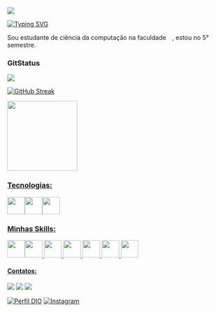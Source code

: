 <img src="https://64.media.tumblr.com/61b42677879a0be38fb2779459b0f456/tumblr_nzv60uVwxB1uo5tbio1_1280.gif"/>


[![Typing SVG](https://readme-typing-svg.demolab.com?font=Fira+Code&pause=1000&color=873FF7&width=435&lines=%F0%9F%92%96+Oiii%2C+tudo+b%C3%A3o%3F;Me+chamo+Bruna+Marcelle)](https://git.io/typing-svg)

Sou estudante de ciência da computação na faculdade <img width="10" height="10" src="https://theme.zdassets.com/theme_assets/147534/cf3e550bb9f168d26d91ee0ed5dc8e11e62dc74d.png"/>, estou no 5° semestre. 

### GitStatus
<img align="center" src="https://github-readme-activity-graph.vercel.app/graph?username=BrubsMarcelle&theme=tokyo-night&hide_border=true&show_icons=true&custom_title=Grafico%20de%20Contribuicao" />

[![GitHub Streak](https://streak-stats.demolab.com?user=BrubsMarcelle&theme=bear&background=000&&dates=FFF&locale=pt_BR&date_format=n%2Fj%5B%2FY%5D&mode=weekly&exclude_days=Sun%2CSat)](https://git.io/streak-stats)

<div align="start">
  <a href="https://github.com/BrubsMarcelle">
  <img height="160rem" src="https://github-readme-stats.vercel.app/api?username=BrubsMarcelle&show_icons=true&theme=tokyonight&include_all_commits=false&count_private=true"/>
</div>


### Tecnologias:
<img src="https://cdn.jsdelivr.net/gh/devicons/devicon/icons/figma/figma-original.svg" width="40" height="40"/><img src="https://cdn.jsdelivr.net/gh/devicons/devicon/icons/windows8/windows8-original.svg" width="40" height="40"/><img src="https://cdn.jsdelivr.net/gh/devicons/devicon/icons/git/git-plain.svg" width="40"
height="40"/>

### Minhas Skills:
<img src="https://cdn.jsdelivr.net/gh/devicons/devicon/icons/html5/html5-plain.svg" width="40" height="40"/><img src="https://cdn.jsdelivr.net/gh/devicons/devicon/icons/css3/css3-plain.svg" width="40" height="40"/>
<img src="https://cdn.jsdelivr.net/gh/devicons/devicon/icons/react/react-original.svg" width="40" height="40"/>
<img height="40" width="40" src="https://logospng.org/download/bootstrap/bootstrap-256.png">
<img src="https://cdn.jsdelivr.net/gh/devicons/devicon/icons/typescript/typescript-original.svg" width="40" height="40"/>
<img heigth="30" width="40" src="https://cdn.jsdelivr.net/gh/devicons/devicon/icons/csharp/csharp-original.svg" />
<img height="40" width="40" src="https://adrianwilczynski.gallerycdn.vsassets.io/extensions/adrianwilczynski/asp-net-core-snippet-pack/1.51.0/1586892181474/Microsoft.VisualStudio.Services.Icons.Default">


#### Contatos:

<div>
<a href = "mailto:brubsmarcelle2022@gmail.com"><img src="https://img.shields.io/badge/Gmail-D14836?style=for-the-badge&logo=gmail&logoColor=white" target="_blank"></a>
<a href="https://www.linkedin.com/in/bruna-marcelle-gregorio-silva-900b72224/" target="_blank"><img src="https://img.shields.io/badge/-LinkedIn-%230077B5?style=for-the-badge&logo=linkedin&logoColor=white"></a>
<a href="https://www.instagram.com/codesenjuuh/" target="_blank"><img src="https://img.shields.io/badge/-Instagram-%23E4405F?style=for-the-badge&logo=instagram&logoColor=white"></a>
</div>

[![Perfil DIO](https://img.shields.io/badge/-Meu%20Perfil%20na%20DIO-30A3DC?style=for-the-badge)](https://web.dio.me/users/brubsmarcelle06)
[![Instagram](https://img.shields.io/badge/GitHub-000?style=for-the-badge&logo=github)](https://github.com/BrubsMarcelle)
